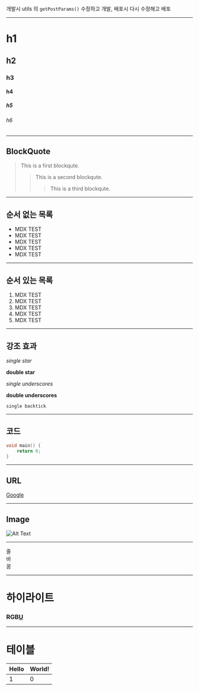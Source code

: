 개발시 utils 의 `getPostParams()` 수정하고 개발, 배포시 다시 수정해고 배포

***

# h1
## h2
### h3
#### h4
##### h5
###### h6

***
## BlockQuote

> This is a first blockqute.
>	> This is a second blockqute.
>	>	> This is a third blockqute.

***
## 순서 없는 목록

* MDX TEST
* MDX TEST
* MDX TEST
* MDX TEST
* MDX TEST

***
## 순서 있는 목록

1. MDX TEST
2. MDX TEST
3. MDX TEST
4. MDX TEST
5. MDX TEST

***
## 강조 효과

*single star*

**double star**

_single underscores_

__double underscores__

`single backtick`


***

## 코드
```c
void main() {
    return 0;
}
```

***
## URL

[Google](https://www.google.com/)

***
## Image

![Alt Text](../next.svg)

***

줄\
바\
꿈


***
# 하이라이트
### <R>R</R><G>G</G><B>B</B><U>U</U>


***

# 테이블
|Hello|World!|
|-----|------|
|1    |0     |